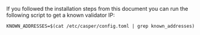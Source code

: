 If you followed the installation steps from this document you can run the following script to get a known validator IP:

```
KNOWN_ADDRESSES=$(cat /etc/casper/config.toml | grep known_addresses)
```
